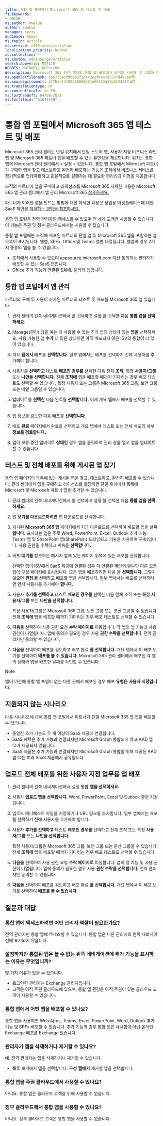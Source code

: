 ```yaml
---
title: 통합 앱 포털에서 Microsoft 365 앱 테스트 및 배포
f1.keywords:
- NOCSH
ms.author: kwekua
author: kwekua
manager: scotv
audience: Admin
ms.topic: article
ms.service: o365-administration
localization_priority: Normal
ms.collection: ''
ms.custom: AdminSurgePortfolio
search.appverid: MET150
ROBOTS: NOINDEX, NOFOLLOW
description: Microsoft 365 관리 센터의 통합 앱 포털에서 조직의 사용자 및 그룹에 대한 Microsoft 및 Microsoft 파트너 앱을 Microsoft 365 배포합니다.
ms.openlocfilehash: da67cbe5f8b6e5f2da42e1f4b57a55d7d4a768fb
ms.sourcegitcommit: 437bdbf3f99610869811e80432a59b5f244f7a87
ms.translationtype: MT
ms.contentlocale: ko-KR
ms.lasthandoff: 04/08/2021
ms.locfileid: "51644479"
---
```

# <a name="test-and-deploy-microsoft-365-apps-by-partners-in-the-integrated-apps-portal"></a>통합 앱 포털에서 Microsoft 365 앱 테스트 및 배포

Microsoft 365 관리 센터는 단일 위치에서 단일 스토어 앱, 사용자 지정 비즈니스 라인 앱 및 Microsoft 365 파트너 앱을 배포할 수 있는 유연성을 제공합니다. 위치는 통합 앱의 Microsoft 관리 센터에서 > 설정 > 있습니다. 통합 앱 포털에서 Microsoft 파트너가 구매한 앱을 찾고 테스트하고 완전히 배포하는 기능은 조직에서 비즈니스 서비스를 정기적으로 업데이트하고 효율적으로 실행하는 데 필요한 편리성과 이점을 제공합니다.

조직의 파트너가 앱을 구매하고 라이선스를 Microsoft 365 자세한 내용은 Microsoft 365 앱 관리 센터에서 앱 관리 Microsoft 365 [참조하세요.](https://techcommunity.microsoft.com/t5/microsoft-365-blog/manage-and-deploy-microsoft-365-apps-from-the-microsoft-365/ba-p/1194324)

파트너가 이러한 앱을 만드는 방법에 대한 자세한 내용은 상업용 마켓플레이스에 대한 SaaS 제안을 [계획하는 방법을 참조하세요.](https://go.microsoft.com/fwlink/?linkid=2158277)

통합 앱 포털은 전역 관리자만 액세스할 수 있으며 전 세계 고객만 사용할 수 있습니다. 이 기능은 주권 및 정부 클라우드에서는 사용할 수 없습니다.

통합 앱 포털에는 조직에 배포된 파트너의 단일 앱 및 Microsoft 365 앱을 포함하는 앱 목록이 표시됩니다. 웹앱, SPFx, Office 및 Teams 앱만 나열됩니다. 웹앱의 경우 2가지 종류의 앱을 볼 수 있습니다.

- 조직에서 사용할 수 있으며 appsource.microsoft.com 대신 동의하는 관리자가 배포할 수 있는 SaaS 앱입니다.
- Office 추가 기능과 연결된 SAML 갤러리 앱입니다.

## <a name="manage-apps-in-the-integrated-apps-portal"></a>통합 앱 포털에서 앱 관리

파트너의 구매 및 사용이 허가된 파트너의 테스트 및 배포를 Microsoft 365 앱 있습니다.

1. 관리 센터의 왼쪽 네비게이션에서 를 선택하고 설정 를 선택한 다음 **통합 앱을 선택하세요.** 

2. Manage(관리)  창을 여는 데 사용할 수 있는 추가 앱의 상태가 있는 **앱을** 선택하세요.  사용 가능한 앱 **수가** 더 많은 상태이면 아직 배포되지 않은 ISV의 통합이 더 많이 있습니다.

3. 개요 **탭에서** 배포를 **선택합니다.** 일부 앱에서는 배포를 선택하기 전에 사용자를 추가해야 합니다.

4. 사용자를 **선택하고** 테스트 **배포인 경우를** 선택한 다음 전체 **조직,** 특정 **사용자/그룹** 또는 **나만을 선택합니다.** 전체 **조직에** 앱을 배포할 때까지 기다리는 경우 배포 테스트도 선택할 수 있습니다. 특정 사용자 또는 그룹은 Microsoft 365 그룹, 보안 그룹 또는 메일 그룹일 수 있습니다.

5. 업데이트를 **선택한** 다음 완료를 **선택합니다.** 이제 개요 탭에서 배포를 선택할 수 있습니다.

6. 앱 정보를 검토한 다음 배포를 **선택합니다.**

7. 배포 **완료** 페이지에서 완료를 선택하고 개요 탭에서 테스트 또는 전체 배포의 세부 **정보를 검토합니다.**

8. 앱이 보류 중인 업데이트 **상태인** 경우 앱을 클릭하여 관리 창을 열고 앱을 업데이트할 수 있습니다.

## <a name="find-published-apps-for-testing-and-full-deployment"></a>테스트 및 전체 배포를 위해 게시된 앱 찾기

통합 앱 페이지의 목록에 없는 게시된 앱을 찾고, 테스트하고, 완전히 배포할 수 있습니다. 관리 센터에서 앱을 구매하고 라이선스를 할당하면 단일 위치에서 목록에 Microsoft 및 Microsoft 파트너 앱을 추가할 수 있습니다.

1. 관리 센터의 왼쪽 네비게이션에서 를 선택하고 설정 를 선택한 다음 **통합 앱을 선택하세요.** 

2. 앱 **보기를 다운로드하려면** 앱 다운로드를 선택합니다.

3. 게시된 **Microsoft 365 앱** 페이지에서 지금 다운로드를 선택하여 배포할 앱을 **선택합니다.** 표시되는 앱은 주로 Word, PowerPoint, Excel, Outlook 추가 기능, Teams 앱 및 SharePoint 앱(SharePoint 프레임워크 기술을 사용하여 구축)입니다. 사용 권한을 수락하고 계속을 **선택합니다.**

5. 배포 **대기를** 참조하는 메시지 옆에 있는 페이지 위쪽에 있는 배포를 선택합니다.

    선택한 앱이 ISV에서 SaaS 제공에 연결된 경우 이 연결된 제안의 일부인 다른 모든 앱이 구성 페이지에 표시됩니다. 모든 앱을 배포하려면 다음 을 **선택합니다.** 그렇지 않으면 **편집 을** 선택하고 배포할 앱을 선택합니다. 일부 앱에서는 배포를 선택하려면 먼저 사용자를 추가해야 **합니다.**

6. 사용자 **추가를 선택하고** 테스트 **배포인 경우를** 선택한 다음 전체 조직 또는 특정 **사용자/그룹** 또는 **나만을 선택합니다.** 

    특정 사용자/그룹은 Microsoft 365 그룹, 보안 그룹 또는 분산 그룹일 수 있습니다. 전체 **조직에** 앱을 배포할 때까지 기다리는 경우 배포 테스트도 선택할 수 있습니다.

7. **다음을** 선택하여 사용 권한 요청 **수락 페이지로** 이동합니다. 각 앱의 앱 기능과 사용 권한이 나열됩니다. 앱에 동의가 필요한 경우 사용 **권한 수락을 선택합니다.** 전역 관리자만 동의할 수 있습니다.

8. **다음을** 선택하여 배포를 검토하고 배포 완료 **를 선택합니다.** 개요 탭에서 이  배포 보기를 선택하여 **배포를 볼 수 있습니다.** Microsoft 365 관리 센터에서 배포된 각 앱의 상태와 앱을 배포한 날짜를 확인할 수 있습니다.

> [!NOTE]
> 앱이 이전에 통합 앱 포털이 없는 다른 곳에서 배포된 경우 배포 **유형은** **사용자 지정입니다.**

## <a name="unsupported-scenarios"></a>지원되지 않는 시나리오

다음 시나리오에 대해 통합 앱 포털에서 파트너가 단일 Microsoft 365 앱 앱을 배포할 수 없습니다.

- 동일한 추가 기능도 두 개 이상의 SaaS 제공에 연결됩니다.
- SaaS 혜택은 추가 기능과 연결되지만 Microsoft Graph 통합되지 않고 AAD 앱 ID가 제공되지 않습니다.
- SaaS 제품은 추가 기능과 연결되지만 Microsoft Graph 통합을 위해 제공된 AAD 앱 ID는 여러 SaaS 제품에서 공유됩니다.

## <a name="upload-custom-line-of-business-apps-for-testing-and-full-deployment"></a>업로드 전체 배포를 위한 사용자 지정 업무용 앱 배포

1. 관리 센터의 왼쪽 네비게이션에서 설정 통합 **앱을 선택하세요.** 

2. 사용자 **업로드 앱을 선택합니다.** Word, PowerPoint, Excel 및 Outlook 줄만 지원됩니다.

3. 업로드 매니페스트 파일을 저장하거나 URL 링크를 추가합니다. 일부 앱에서는 배포를 선택하기 전에 사용자를 추가해야 합니다.

4. 사용자 **추가를 선택하고** 테스트 **배포인 경우를** 선택하고 전체 조직 또는 특정 **사용자/그룹** 또는 **나만을 선택합니다.** 

    특정 사용자/그룹은 Microsoft 365 그룹, 보안 그룹 또는 분산 그룹일 수 있습니다. 전체 **조직에** 앱을 배포할 때까지 기다리는 경우 배포 테스트도 선택할 수 있습니다.

5. **다음을** 선택하여 사용 권한 요청 **수락 페이지로** 이동합니다. 앱의 앱 기능 및 사용 권한이 나열됩니다. 앱에 동의가 필요한 경우 사용 **권한 수락을 선택합니다.** 전역 관리자만 동의할 수 있습니다.

6. **다음을** 선택하여 배포를 검토하고 배포 완료 **를 선택합니다.** 개요 탭에서 이  배포 보기를 선택하여 **배포를 볼 수 있습니다.**

## <a name="frequently-asked-questions"></a>질문과 대답

### <a name="which-administrator-role-do-i-need-to-access-integrated-apps"></a>통합 앱에 액세스하려면 어떤 관리자 역할이 필요한가요?

전역 관리자만 통합 앱에 액세스할 수 있습니다. 통합 앱은 다른 관리자의 왼쪽 내비게이션에 표시되지 않습니다.

### <a name="why-do-i-see-add-in-in-the-left-nav-under-setting-but-not-integrated-apps"></a>설정하지만 통합된 앱은 볼 수 없는 왼쪽 네비게이션에 추가 기능을 표시하는 이유는 무엇입니까?

몇 가지 이유가 있을 수 있습니다.

- 로그인한 관리자는 Exchange 관리자입니다.
- 고객은 아직 주권 클라우드에 있으며, 통합 앱 환경은 아직 주권이 있는 클라우드 고객이 사용할 수 있습니다.

### <a name="what-apps-can-i-deploy-from-integrated-apps"></a>통합 앱에서 어떤 앱을 배포할 수 있나요?

통합 앱을 사용하면 Web Apps, Teams, Excel, PowerPoint, Word, Outlook 추가 기능 및 SPFx 배포할 수 있습니다. 추가 기능의 경우 통합 앱은 사서함이 아닌 온라인 Exchange 배포를 Exchange 있습니다.

### <a name="can-administrators-delete-or-remove-apps"></a>관리자가 앱을 삭제하거나 제거할 수 있나요?

예. 전역 관리자는 앱을 삭제하거나 제거할 수 있습니다.

- 목록 보기에서 앱을 선택합니다. 구성 **탭에서** 제거할 앱을 선택합니다.  

### <a name="is-integrated-apps-available-in-sovereign-cloud"></a>통합 앱을 주권 클라우드에서 사용할 수 있나요?

아니요. 통합 앱은 클라우드 고객을 위해 사용할 수 없습니다.

### <a name="is-integrated-apps-available-in-government-clouds"></a>정부 클라우드에서 통합 앱을 사용할 수 있나요?

아니요. 정부 클라우드 고객은 통합 앱을 사용할 수 없습니다.
